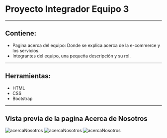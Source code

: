 # **Proyecto Integrador Equipo 3**

---

## Contiene:
- Pagina acerca del equipo: Donde se explica acerca de la e-commerce y los servicios.
- Integrantes del equipo, una pequeña descripción y su rol.

---

## Herramientas:
- HTML
- CSS
- Bootstrap

---

## Vista previa de la pagina Acerca de Nosotros 

![acercaNosotros]()
![acercaNosotros]()
![acercaNosotros]()